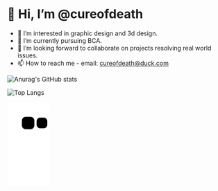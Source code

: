 # 👋 Hi, I’m @cureofdeath

- 👀 I’m interested in graphic design and 3d design.
- 🌱 I’m currently pursuing BCA.
- 💞️ I’m looking forward to collaborate on projects resolving real world issues.
- 📫 How to reach me - email: cureofdeath@duck.com


![Anurag's GitHub stats](https://github-readme-stats.vercel.app/api?username=cureofdeath&show_icons=true&theme=tokyonight)

![Top Langs](https://github-readme-stats.vercel.app/api/top-langs/?username=cureofdeath&layout=compact&theme=tokyonight)


<!---
cureofdeath/cureofdeath is a ✨ special ✨ repository because its `README.md` (this file) appears on your GitHub profile.
You can click the Preview link to take a look at your changes.
--->
[](trophy(https://github-profile-trophy.vercel.app/?username=cureofdeath&theme=onedark&row=1)(https://github.com/ryo-ma/github-profile-trophy))

   <img src="https://github.com/cureofdeath/cureofdeath/blob/output/github-contribution-grid-snake.svg">

